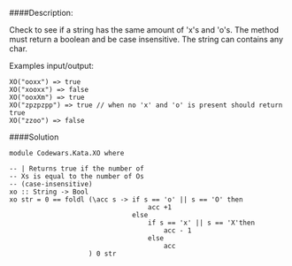 ####Description:

Check to see if a string has the same amount of 'x's and 'o's. The method must return a boolean and be case insensitive. The string can contains any char.

Examples input/output:  

    XO("ooxx") => true
    XO("xooxx") => false
    XO("ooxXm") => true
    XO("zpzpzpp") => true // when no 'x' and 'o' is present should return true
    XO("zzoo") => false

####Solution  

    module Codewars.Kata.XO where

    -- | Returns true if the number of
    -- Xs is equal to the number of Os
    -- (case-insensitive)
    xo :: String -> Bool
    xo str = 0 == foldl (\acc s -> if s == 'o' || s == 'O' then
                                       acc +1
                                   else
                                       if s == 'x' || s == 'X'then
                                           acc - 1
                                       else
                                           acc
                        ) 0 str 